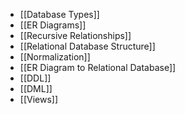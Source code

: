 - [[Database Types]]
- [[ER Diagrams]]
- [[Recursive Relationships]]
- [[Relational Database Structure]]
- [[Normalization]]
- [[ER Diagram to Relational Database]]
- [[DDL]]
- [[DML]]
- [[Views]]